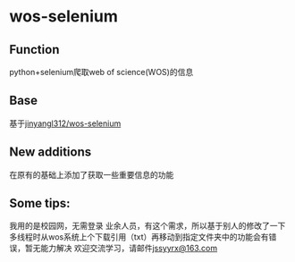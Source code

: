 # wos-selenium

## Function
python+selenium爬取web of science(WOS)的信息
## Base
基于[jinyangl312/wos-selenium](https://github.com/jinyangl312/wos-selenium)
## New additions
在原有的基础上添加了获取一些重要信息的功能
## Some tips:
我用的是校园网，无需登录
业余人员，有这个需求，所以基于别人的修改了一下
多线程时从wos系统上个下载引用（txt）再移动到指定文件夹中的功能会有错误，暂无能力解决
欢迎交流学习，请邮件<jssyyrx@163.com>